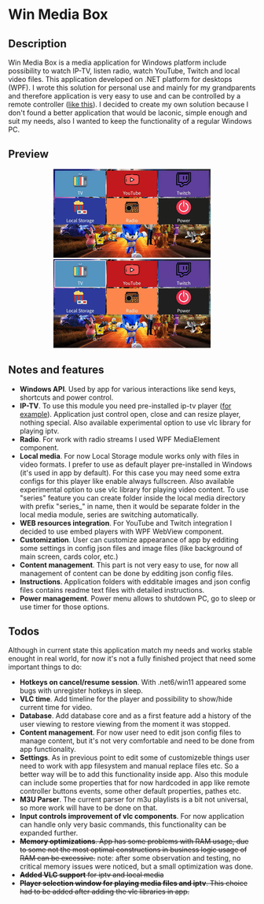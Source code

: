 # Win Media Box
## Description
Win Media Box is a media application for Windows platform include possibility to watch IP-TV, listen radio, watch YouTube, Twitch and local video files. This application developed on .NET platform for desktops (WPF). I wrote this solution for personal use and mainly for my grandparents and therefore application is very easy to use and can be controlled by a remote controller ([like this](https://content2.rozetka.com.ua/goods/images/big/8861120.jpg)). I decided to create my own solution because I don't found a better application that would be laconic, simple enough and suit my needs, also I wanted to keep the functionality of a regular Windows PC.

## Preview
<p align="center">
  <img src="preview/543cfd1ea97fe47447073db8f1a925c7d68cd53a.gif" width="auto">
  <img src="preview/91feb75976eabe3e30b64b84e4c0f88fba2c2421.gif" width="auto">
</p>

## Notes and features
* **Windows API**. Used by app for various interactions like send keys, shortcuts and power control. 
* **IP-TV**. To use this module you need pre-installed ip-tv player ([for example](https://borpas.info/iptvplayer)). Application just control open, close and can resize player, nothing special. Also available experimental option to use vlc library for playing iptv.
* **Radio**. For work with radio streams I used WPF MediaElement component.
* **Local media**. For now Local Storage module works only with files in video formats. I prefer to use as default player pre-installed in Windows (it's used in app by default). For this case you may need some extra configs for this player like enable always fullscreen. Also available experimental option to use vlc library for playing video content. To use "series" feature you can create folder inside the local media directory with prefix "series_" in name, then it would be separate folder in the local media module, series are switching automatically.
* **WEB resources integration**. For YouTube and Twitch integration I decided to use embed players with WPF WebView component.
* **Customization**. User can customize appearance of app by edditing some settings in config json files and image files (like background of main screen, cards color, etc.)
* **Content management**. This part is not very easy to use, for now all management of content can be done by edditing json config files.
* **Instructions**. Application folders with edditable images and json config files contains readme text files with detailed instructions.
* **Power management**. Power menu allows to shutdown PC, go to sleep or use timer for those options.

## Todos
Although in current state this application match my needs and works stable enought in real world, for now it's not a fully finished project that need some important things to do:

* **Hotkeys on cancel/resume session**. With .net6/win11 appeared some bugs with unregister hotkeys in sleep.
* **VLC time**. Add timeline for the player and possibility to show/hide current time for video.
* **Database**. Add database core and as a first feature add a history of the user viewing to restore viewing from the moment it was stopped.
* **Content management**. For now user need to edit json config files to manage content, but it's not very comfortable and need to be done from app functionality.
* **Settings**. As in previous point to edit some of customizeble things user need to work with app filesystem and manual replace files etc. So a better way will be to add this functionality inside app. Also this module can include some properties that for now hardcoded in app like remote controller buttons events, some other default properties, pathes etc.
* **M3U Parser**. The current parser for m3u playlists is a bit not universal, so more work will have to be done on that.
* **Input controls improvement of vlc components**. For now application can handle only very basic commands, this functionality can be expanded further.
* ~~**Memory optimizations**. App has some problems with RAM usage, due to some not the most optimal constructions in business logic usage of RAM can be excessive.~~ note: after some observation and testing, no critical memory issues were noticed, but a small optimization was done.
* ~~**Added VLC support** for iptv and local media~~
* ~~**Player selection window for playing media files and iptv**. This choice had to be added after adding the vlc libraries in app.~~
